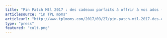 ```yaml
---
title: "Pin Patch Mtl 2017 : des cadeaux parfaits à offrir à vos ados (ou à vous-même héhé)"
articlesource: "in TPL moms"
articleurl: "http://www.tplmoms.com/2017/09/27/pin-patch-mtl-2017-des-cadeaux-parfaits-offrir-vos-ados-ou-vous-meme-hehe"
type: "press"
featured: "cult.png"
---
```


